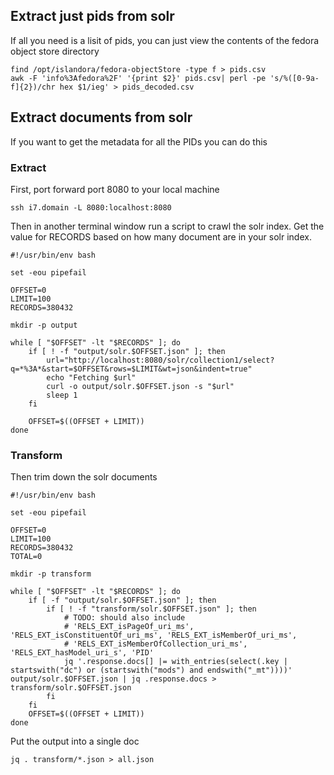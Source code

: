 ## Extract just pids from solr

If all you need is a lisit of pids, you can just view the contents of the fedora object store directory

```
find /opt/islandora/fedora-objectStore -type f > pids.csv
awk -F 'info%3Afedora%2F' '{print $2}' pids.csv| perl -pe 's/%([0-9a-f]{2})/chr hex $1/ieg' > pids_decoded.csv
```

## Extract documents from solr

If you want to get the metadata for all the PIDs you can do this

### Extract

First, port forward port 8080 to your local machine

```
ssh i7.domain -L 8080:localhost:8080
```

Then in another terminal window run a script to crawl the solr index. Get the value for RECORDS based on how many document are in your solr index.

```
#!/usr/bin/env bash

set -eou pipefail

OFFSET=0
LIMIT=100
RECORDS=380432

mkdir -p output

while [ "$OFFSET" -lt "$RECORDS" ]; do
    if [ ! -f "output/solr.$OFFSET.json" ]; then
        url="http://localhost:8080/solr/collection1/select?q=*%3A*&start=$OFFSET&rows=$LIMIT&wt=json&indent=true"
        echo "Fetching $url"
        curl -o output/solr.$OFFSET.json -s "$url"
        sleep 1
    fi

    OFFSET=$((OFFSET + LIMIT))
done

```

### Transform

Then trim down the solr documents

```
#!/usr/bin/env bash

set -eou pipefail

OFFSET=0
LIMIT=100
RECORDS=380432
TOTAL=0

mkdir -p transform

while [ "$OFFSET" -lt "$RECORDS" ]; do
    if [ -f "output/solr.$OFFSET.json" ]; then
        if [ ! -f "transform/solr.$OFFSET.json" ]; then
            # TODO: should also include
            # 'RELS_EXT_isPageOf_uri_ms', 'RELS_EXT_isConstituentOf_uri_ms', 'RELS_EXT_isMemberOf_uri_ms',
            # 'RELS_EXT_isMemberOfCollection_uri_ms', 'RELS_EXT_hasModel_uri_s', 'PID'
            jq '.response.docs[] |= with_entries(select(.key | startswith("dc") or (startswith("mods") and endswith("_mt"))))' output/solr.$OFFSET.json | jq .response.docs > transform/solr.$OFFSET.json
        fi
    fi
    OFFSET=$((OFFSET + LIMIT))
done

```

Put the output into a single doc

```
jq . transform/*.json > all.json
```
